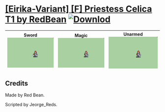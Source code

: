 # [\[Eirika-Variant\] \[F\] Priestess Celica T1 by RedBean](./) [![Downlod](https://img.shields.io/badge/Download--red?style=social&logo=github)](https://minhaskamal.github.io/DownGit/#/home?url=https://github.com/Klokinator/FE-Repo/tree/main/Battle%20Animations%2FLords%20-%20FE8%20Types%2F%5BEirika-Variant%5D%20%5BF%5D%20Priestess%20Celica%20T1%20by%20RedBean)

| <b>Sword</b><br/><img alt="Sword animation" src="./1.%20Sword%20(T1)/Sword.gif"/> | <b>Magic</b><br/><img alt="Magic animation" src="./6.%20Magic%20(T1)/Magic.gif"/> | <b>Unarmed</b><br/><img alt="Unarmed animation" src="./8.%20Unarmed%20(T1)/Unarmed.gif"/> |
| :---: | :---: | :---: |

## Credits

Made by Red Bean.

Scripted by Jeorge_Reds.

